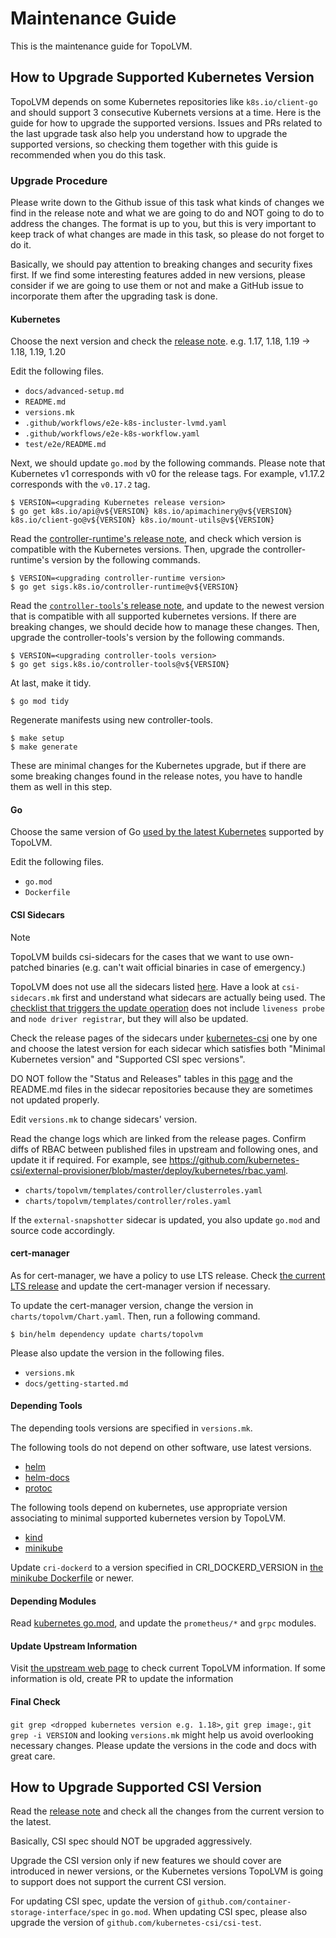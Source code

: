 # Maintenance Guide

This is the maintenance guide for TopoLVM.

## How to Upgrade Supported Kubernetes Version

TopoLVM depends on some Kubernetes repositories like `k8s.io/client-go` and should support 3 consecutive Kubernets versions at a time.
Here is the guide for how to upgrade the supported versions.
Issues and PRs related to the last upgrade task also help you understand how to upgrade the supported versions,
so checking them together with this guide is recommended when you do this task.

### Upgrade Procedure

Please write down to the Github issue of this task what kinds of changes we find in the release note and what we are going to do and NOT going to do to address the changes.
The format is up to you, but this is very important to keep track of what changes are made in this task, so please do not forget to do it.

Basically, we should pay attention to breaking changes and security fixes first.
If we find some interesting features added in new versions, please consider if we are going to use them or not and make a GitHub issue to incorporate them after the upgrading task is done.

#### Kubernetes

Choose the next version and check the [release note](https://kubernetes.io/docs/setup/release/notes/). e.g. 1.17, 1.18, 1.19 -> 1.18, 1.19, 1.20

Edit the following files.
- `docs/advanced-setup.md`
- `README.md`
- `versions.mk`
- `.github/workflows/e2e-k8s-incluster-lvmd.yaml`
- `.github/workflows/e2e-k8s-workflow.yaml`
- `test/e2e/README.md`

Next, we should update `go.mod` by the following commands.
Please note that Kubernetes v1 corresponds with v0 for the release tags. For example, v1.17.2 corresponds with the `v0.17.2` tag.
```console
$ VERSION=<upgrading Kubernetes release version>
$ go get k8s.io/api@v${VERSION} k8s.io/apimachinery@v${VERSION} k8s.io/client-go@v${VERSION} k8s.io/mount-utils@v${VERSION}
```

Read the [controller-runtime's release note](https://github.com/kubernetes-sigs/controller-runtime/releases), and check which version is compatible with the Kubernetes versions.
Then, upgrade the controller-runtime's version by the following commands.

```console
$ VERSION=<upgrading controller-runtime version>
$ go get sigs.k8s.io/controller-runtime@v${VERSION}
```

Read the [`controller-tools`'s release note](https://github.com/kubernetes-sigs/controller-tools/releases), and update to the newest version that is compatible with all supported kubernetes versions. If there are breaking changes, we should decide how to manage these changes.
Then, upgrade the controller-tools's version by the following commands.

```console
$ VERSION=<upgrading controller-tools version>
$ go get sigs.k8s.io/controller-tools@v${VERSION}
```

At last, make it tidy.

```console
$ go mod tidy
```

Regenerate manifests using new controller-tools.

```console
$ make setup
$ make generate
```

These are minimal changes for the Kubernetes upgrade, but if there are some breaking changes found in the release notes, you have to handle them as well in this step.

#### Go

Choose the same version of Go [used by the latest Kubernetes](https://github.com/kubernetes/kubernetes/blob/master/go.mod) supported by TopoLVM.

Edit the following files.
- `go.mod`
- `Dockerfile`

#### CSI Sidecars

> [!NOTE]
> TopoLVM builds csi-sidecars for the cases that we want to use own-patched binaries (e.g. can't wait official binaries in case of emergency.)

TopoLVM does not use all the sidecars listed [here](https://kubernetes-csi.github.io/docs/sidecar-containers.html).
Have a look at `csi-sidecars.mk` first and understand what sidecars are actually being used.
The [checklist that triggers the update operation](https://github.com/topolvm/topolvm/blob/main/.github/ISSUE_TEMPLATE/update_supporting_kubernetes.md) does not include `liveness probe` and `node driver registrar`, but they will also be updated.

Check the release pages of the sidecars under [kubernetes-csi](https://github.com/kubernetes-csi) one by one and choose the latest version for each sidecar which satisfies both "Minimal Kubernetes version" and "Supported CSI spec versions".

DO NOT follow the "Status and Releases" tables in this [page](https://kubernetes-csi.github.io/docs/sidecar-containers.html) and the README.md files in the sidecar repositories because they are sometimes not updated properly.

Edit `versions.mk` to change sidecars' version.

Read the change logs which are linked from the release pages.
Confirm diffs of RBAC between published files in upstream and following ones, and update it if required.
For example, see https://github.com/kubernetes-csi/external-provisioner/blob/master/deploy/kubernetes/rbac.yaml.

- `charts/topolvm/templates/controller/clusterroles.yaml`
- `charts/topolvm/templates/controller/roles.yaml`

If the `external-snapshotter` sidecar is updated, you also update `go.mod` and source code accordingly.

#### cert-manager

As for cert-manager, we have a policy to use LTS release. Check [the current LTS release](https://cert-manager.io/docs/releases/#long-term-support-releases) and update the cert-manager version if necessary.

To update the cert-manager version, change the version in `charts/topolvm/Chart.yaml`. Then, run a following command.

```console
$ bin/helm dependency update charts/topolvm
```

Please also update the version in the following files.

- `versions.mk`
- `docs/getting-started.md`

#### Depending Tools

The depending tools versions are specified in `versions.mk`.

The following tools do not depend on other software, use latest versions.

- [helm](https://github.com/helm/helm/releases)
- [helm-docs](https://github.com/norwoodj/helm-docs/releases)
- [protoc](https://github.com/protocolbuffers/protobuf/releases)

The following tools depend on kubernetes, use appropriate version associating to minimal supported kubernetes version by TopoLVM.

- [kind](https://github.com/kubernetes-sigs/kind/releases)
- [minikube](https://github.com/kubernetes/minikube/releases)

Update `cri-dockerd` to a version specified in CRI_DOCKERD_VERSION in [the minikube Dockerfile](https://github.com/kubernetes/minikube/blob/master/deploy/kicbase/Dockerfile) or newer.

#### Depending Modules

Read [kubernetes go.mod](https://github.com/kubernetes/kubernetes/blob/master/go.mod), and update the `prometheus/*` and `grpc` modules.

#### Update Upstream Information

Visit [the upstream web page](https://kubernetes-csi.github.io/docs/drivers.html) to check current TopoLVM information. If some information is old, create PR to update the information

#### Final Check

`git grep <dropped kubernetes version e.g. 1.18>`, `git grep image:`, `git grep -i VERSION` and looking `versions.mk` might help us avoid overlooking necessary changes.
Please update the versions in the code and docs with great care.

## How to Upgrade Supported CSI Version

Read the [release note](https://github.com/container-storage-interface/spec/releases) and check all the changes from the current version to the latest.

Basically, CSI spec should NOT be upgraded aggressively.

Upgrade the CSI version only if new features we should cover are introduced in newer versions, or the Kubernetes versions TopoLVM is going to support does not support the current CSI version.

For updating CSI spec, update the version of `github.com/container-storage-interface/spec` in `go.mod`.
When updating CSI spec, please also upgrade the version of `github.com/kubernetes-csi/csi-test`.
